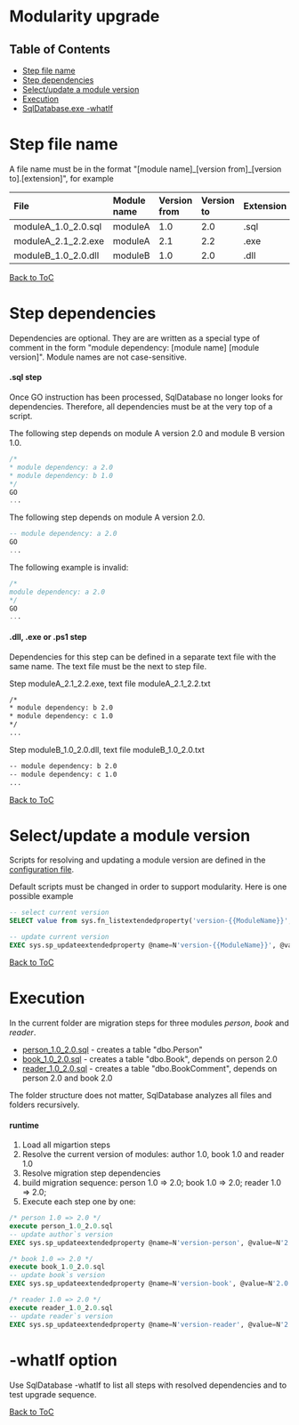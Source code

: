 Modularity upgrade
===========================

Table of Contents
-----------------

<!-- toc -->

- [Step file name](#file-name)
- [Step dependencies](#dependencies)
- [Select/update a module version](#module-version)
- [Execution](#execution)
- [SqlDatabase.exe -whatIf](#whatIf)

<!-- tocstop -->

Step file name <a name="file-name"></a>
===
A file name must be in the format "[module name]\_[version from]\_[version to].[extension]", for example

|File|Module name|Version from|Version to|Extension|
|:--|:----------|:----------|:----------|:----------|
|moduleA_1.0_2.0.sql|moduleA|1.0|2.0|.sql|
|moduleA_2.1_2.2.exe|moduleA|2.1|2.2|.exe|
|moduleB_1.0_2.0.dll|moduleB|1.0|2.0|.dll|

[Back to ToC](#table-of-contents)

Step dependencies <a name="dependencies"></a>
===
Dependencies are optional. They are are written as a special type of comment in the form "module dependency: [module name] [module version]". Module names are not case-sensitive.

#### .sql step
Once GO instruction has been processed, SqlDatabase no longer looks for dependencies. Therefore, all dependencies must be at the very top of a script.

The following step depends on module A version 2.0 and module B version 1.0.
```sql
/*
* module dependency: a 2.0
* module dependency: b 1.0
*/
GO
...
```

The following step depends on module A version 2.0.
```sql
-- module dependency: a 2.0
GO
...
```

The following example is invalid:
```sql
/*
module dependency: a 2.0
*/
GO
...
```

#### .dll, .exe or .ps1 step
Dependencies for this step can be defined in a separate text file with the same name. The text file must be the next to step file.

Step moduleA_2.1_2.2.exe, text file moduleA_2.1_2.2.txt
```txt
/*
* module dependency: b 2.0
* module dependency: c 1.0
*/
...
```

Step moduleB_1.0_2.0.dll, text file moduleB_1.0_2.0.txt
```txt
-- module dependency: b 2.0
-- module dependency: c 1.0
...
```

[Back to ToC](#table-of-contents)

Select/update a module version <a name="module-version"></a>
===
Scripts for resolving and updating a module version are defined in the [configuration file](../../ConfigurationFile).

Default scripts must be changed in order to support modularity. Here is one possible example
```sql
-- select current version
SELECT value from sys.fn_listextendedproperty('version-{{ModuleName}}', default, default, default, default, default, default)

-- update current version
EXEC sys.sp_updateextendedproperty @name=N'version-{{ModuleName}}', @value=N'{{TargetVersion}}'
```

[Back to ToC](#table-of-contents)

Execution
===
In the current folder are migration steps for three modules *person*, *book* and *reader*.
- [person_1.0_2.0.sql](person_1.0_2.0.sql) - creates a table "dbo.Person"
- [book_1.0_2.0.sql](book_1.0_2.0.sql) - creates a table "dbo.Book", depends on person 2.0
- [reader_1.0_2.0.sql](reader_1.0_2.0.sql) - creates a table "dbo.BookComment", depends on person 2.0 and book 2.0

The folder structure does not matter, SqlDatabase analyzes all files and folders recursively.

#### runtime
1. Load all migartion steps
2. Resolve the current version of modules: author 1.0, book 1.0 and reader 1.0
3. Resolve migration step dependencies
4. build migration sequence: person 1.0 => 2.0; book 1.0 => 2.0; reader 1.0 => 2.0;
5. Execute each step one by one:

```sql
/* person 1.0 => 2.0 */
execute person_1.0_2.0.sql
-- update author`s version
EXEC sys.sp_updateextendedproperty @name=N'version-person', @value=N'2.0'

/* book 1.0 => 2.0 */
execute book_1.0_2.0.sql
-- update book`s version
EXEC sys.sp_updateextendedproperty @name=N'version-book', @value=N'2.0'

/* reader 1.0 => 2.0 */
execute reader_1.0_2.0.sql
-- update reader`s version
EXEC sys.sp_updateextendedproperty @name=N'version-reader', @value=N'2.0'
```

-whatIf option <a name="whatIf"></a>
===
Use SqlDatabase -whatIf to list all steps with resolved dependencies and to test upgrade sequence.

[Back to ToC](#table-of-contents)

